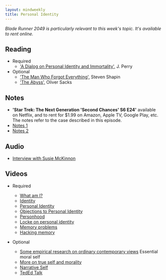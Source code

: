 ```yaml
---
layout: mindweekly
title: Personal Identity
---
```

*Blade Runner 2049 is particularly relevant to this week's topic. It's available to rent online.*


## Reading
+ Required
	+ ['A Dialog on Personal Identity and Immortality',](Perry.pdf) J. Perry
+ Optional 
	+ ['The Man Who Forgot Everything',](/self/personalidentity2/m.pdf) Steven Shapin
	+ ['The Abyss',](/self/personalidentity2/a.pdf) Oliver Sacks

## Notes 
+ **'Star Trek: The Next Generation 'Second Chances' S6 E24'** available on Netflix, and to rent for \$1.99 on Amazon, Apple TV, Google Play, etc. The notes refer to the case described in this episode.
+ [Notes 1](notes)
+ [Notes 2](/self/personalidentity2/notes)

## Audio
+ [Interview with Susie McKinnon](https://www.cbc.ca/player/play/2670406429)

## Videos
+ Required
	+ [What am I?](https://www.youtube.com/watch?v=oocunV4JX4w)
	+ [Identity](https://www.youtube.com/watch?v=-TFCMK4i2lo)
	+ [Personal Identity](https://www.youtube.com/watch?v=trqDnLNRuSc)
	+ [Objections to Personal Identity](https://www.youtube.com/watch?v=17WiQ_tNld4)
	+ [Personhood](https://www.youtube.com/watch?v=GxM9BZeRrUI)
	+ [Locke on personal identity](https://www.youtube.com/playlist?list=PLtKNX4SfKpzW7-RzDGW1pCDR_JTZhVAbj)
	+ [Memory problems](https://www.youtube.com/watch?v=PB2OegI6wvI) 
	+ [Hacking memory](https://www.youtube.com/watch?v=601_pvMuSvo)

+ Optional
	+ [Some empirical research on ordinary contemporary views](https://www.youtube.com/watch?v=b5kDRza-Xqs&list=PLtKNX4SfKpzWONjJBMV9qFvSN8zfFtraA) Essential moral self
	+ [More on true self and morality](https://www.youtube.com/watch?v=rMYdKz4xxMc&index=2&list=PLtKNX4SfKpzWONjJBMV9qFvSN8zfFtraA)
	+ [Narrative Self](https://www.youtube.com/watch?v=lcIqoN9oRgo&index=3&list=PLtKNX4SfKpzWONjJBMV9qFvSN8zfFtraA)
	+ [TedEd Talk](https://www.youtube.com/watch?v=UHwVyplU3Pg)

